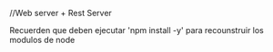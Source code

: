 //Web server + Rest Server

Recuerden que deben ejecutar 'npm install -y' para recounstruir los modulos de node 
